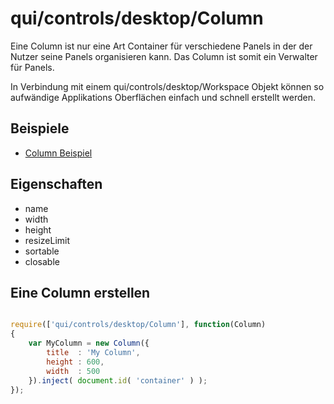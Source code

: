 # qui/controls/desktop/Column

Eine Column ist nur eine Art Container für verschiedene Panels in der der Nutzer seine Panels organisieren kann.
Das Column ist somit ein Verwalter für Panels.

In Verbindung mit einem qui/controls/desktop/Workspace Objekt können so aufwändige Applikations Oberflächen einfach und schnell erstellt werden.

## Beispiele

+ [Column Beispiel](../examples/index.php?file=controls/desktop/column)

## Eigenschaften

+ name
+ width
+ height
+ resizeLimit
+ sortable
+ closable

## Eine Column erstellen

```javascript

require(['qui/controls/desktop/Column'], function(Column)
{
    var MyColumn = new Column({
        title  : 'My Column',
        height : 600,
        width  : 500
    }).inject( document.id( 'container' ) );
});
```
